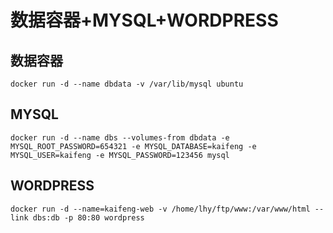 # 数据容器+MYSQL+WORDPRESS
## 数据容器
```
docker run -d --name dbdata -v /var/lib/mysql ubuntu
```

## MYSQL
```
docker run -d --name dbs --volumes-from dbdata -e MYSQL_ROOT_PASSWORD=654321 -e MYSQL_DATABASE=kaifeng -e MYSQL_USER=kaifeng -e MYSQL_PASSWORD=123456 mysql
```

## WORDPRESS
```
docker run -d --name=kaifeng-web -v /home/lhy/ftp/www:/var/www/html --link dbs:db -p 80:80 wordpress
```


